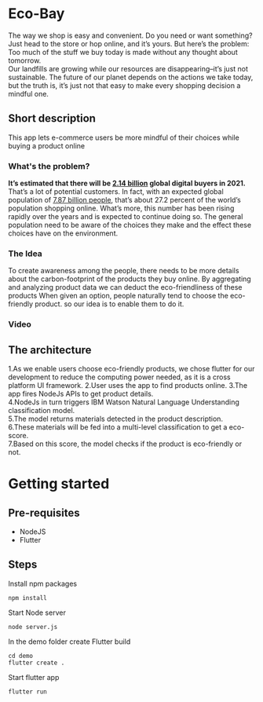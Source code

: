 # Eco-Bay
The way we shop is easy and convenient. Do you need or want something? Just head to the store or hop online, and it’s yours. 
But here’s the problem: Too much of the stuff we buy today is made without any thought about tomorrow.  
Our landfills are growing while our resources are disappearing–it’s just not sustainable.   The future of our planet depends on the actions we take today, but the truth is, it’s just not that easy to make every shopping decision a mindful one.

## Short description
This app lets e-commerce users be more mindful of their choices while buying a product online


### What's the problem?
 **It’s estimated that there will be  [2.14 billion](https://www.oberlo.com/statistics/how-many-people-shop-online)  global digital buyers in 2021.**
That’s a lot of potential customers.
In fact, with an expected global population of [7.87 billion people](http://www.worldometers.info/world-population/world-population-projections/), that’s about 27.2 percent of the world’s population shopping online.
What’s more, this number has been rising rapidly over the years and is expected to continue doing so.
The general population need to be aware of the choices they make and the effect these choices have on the environment.

### The Idea
To create awareness among the people, there needs to be more details about the carbon-footprint of the products they buy online. By aggregating and analyzing product data we can deduct the eco-friendliness of these products 
When given an option, people naturally tend to choose the eco-friendly product. so our idea is to enable them to do it.
### Video

## The architecture

1.As we enable users choose eco-friendly products, we chose flutter for our development to reduce the computing power needed, as it is a cross platform UI framework.
2.User uses the app to find products online. 
3.The app fires NodeJs APIs to get product details.  
4.NodeJs in turn triggers IBM Watson Natural Language Understanding classification model.  
5.The model returns materials detected in the product description.  
6.These materials will be fed into a multi-level classification to get a eco-score.  
7.Based on this score, the model checks if the product is eco-friendly or not.

# Getting started
## Pre-requisites

 - NodeJS
 - Flutter
 

## Steps

Install npm packages

    npm install

Start Node server
	
    node server.js

In the demo folder create Flutter build

    cd demo
    flutter create .

Start flutter app

    flutter run

